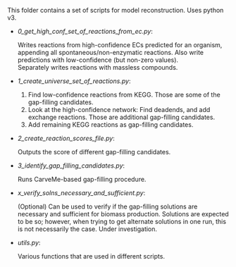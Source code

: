 This folder contains a set of scripts for model reconstruction.
Uses python v3. 

* _0_get_high_conf_set_of_reactions_from_ec.py_:

	Writes reactions from high-confidence ECs predicted for an organism, appending all spontaneous/non-enzymatic reactions.
	Also write predictions with low-confidence (but non-zero values).  
	Separately writes reactions with massless compounds.

* _1_create_universe_set_of_reactions.py_:

	1. Find low-confidence reactions from KEGG. Those are some of the gap-filling candidates.
	2. Look at the high-confidence network:
		Find deadends, and add exchange reactions. Those are additional gap-filling candidates.
	3. Add remaining KEGG reactions as gap-filling candidates.

* _2_create_reaction_scores_file.py_:

	Outputs the score of different gap-filling candidates.

* _3_identify_gap_filling_candidates.py_:

	Runs CarveMe-based gap-filling procedure.

* _x_verify_solns_necessary_and_sufficient.py_:

	(Optional) Can be used to verify if the gap-filling solutions are necessary and sufficient for biomass production.
	Solutions are expected to be so; however, when trying to get alternate solutions in one run, this is not necessarily the case.
	Under investigation.

* _utils.py_:

	Various functions that are used in different scripts.